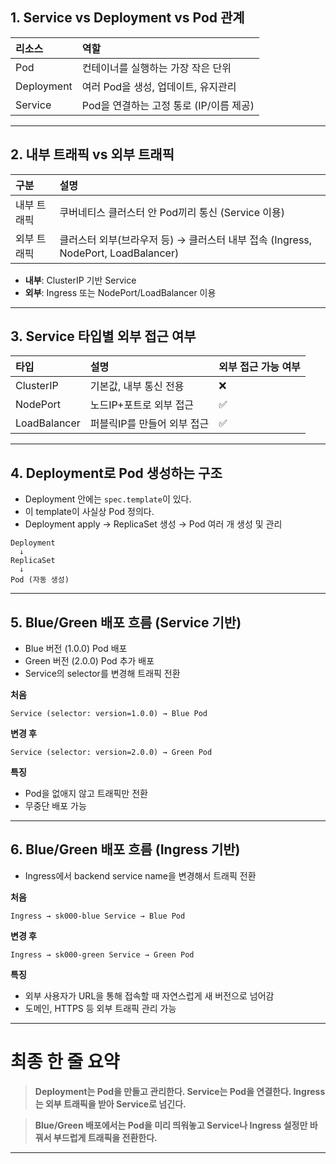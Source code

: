 

## 1. Service vs Deployment vs Pod 관계

| 리소스 | 역할 |
|:---|:---|
| Pod | 컨테이너를 실행하는 가장 작은 단위 |
| Deployment | 여러 Pod을 생성, 업데이트, 유지관리 |
| Service | Pod을 연결하는 고정 통로 (IP/이름 제공) |

---

## 2. 내부 트래픽 vs 외부 트래픽

| 구분 | 설명 |
|:---|:---|
| 내부 트래픽 | 쿠버네티스 클러스터 안 Pod끼리 통신 (Service 이용) |
| 외부 트래픽 | 클러스터 외부(브라우저 등) → 클러스터 내부 접속 (Ingress, NodePort, LoadBalancer) |

- **내부**: ClusterIP 기반 Service
- **외부**: Ingress 또는 NodePort/LoadBalancer 이용

---

## 3. Service 타입별 외부 접근 여부

| 타입 | 설명 | 외부 접근 가능 여부 |
|:---|:---|:---|
| ClusterIP | 기본값, 내부 통신 전용 | ❌ |
| NodePort | 노드IP+포트로 외부 접근 | ✅ |
| LoadBalancer | 퍼블릭IP를 만들어 외부 접근 | ✅ |

---

## 4. Deployment로 Pod 생성하는 구조

- Deployment 안에는 `spec.template`이 있다.
- 이 template이 사실상 Pod 정의다.
- Deployment apply → ReplicaSet 생성 → Pod 여러 개 생성 및 관리

```plaintext
Deployment
  ↓
ReplicaSet
  ↓
Pod (자동 생성)
```

---

## 5. Blue/Green 배포 흐름 (Service 기반)

- Blue 버전 (1.0.0) Pod 배포
- Green 버전 (2.0.0) Pod 추가 배포
- Service의 selector를 변경해 트래픽 전환

**처음**
```plaintext
Service (selector: version=1.0.0) → Blue Pod
```

**변경 후**
```plaintext
Service (selector: version=2.0.0) → Green Pod
```

**특징**
- Pod을 없애지 않고 트래픽만 전환
- 무중단 배포 가능

---

## 6. Blue/Green 배포 흐름 (Ingress 기반)

- Ingress에서 backend service name을 변경해서 트래픽 전환

**처음**
```plaintext
Ingress → sk000-blue Service → Blue Pod
```

**변경 후**
```plaintext
Ingress → sk000-green Service → Green Pod
```

**특징**
- 외부 사용자가 URL을 통해 접속할 때 자연스럽게 새 버전으로 넘어감
- 도메인, HTTPS 등 외부 트래픽 관리 가능

---

# 최종 한 줄 요약

> **Deployment는 Pod을 만들고 관리한다. Service는 Pod을 연결한다. Ingress는 외부 트래픽을 받아 Service로 넘긴다.**

> **Blue/Green 배포에서는 Pod을 미리 띄워놓고 Service나 Ingress 설정만 바꿔서 부드럽게 트래픽을 전환한다.**

---
